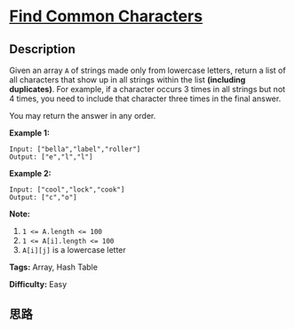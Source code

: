# [Find Common Characters][title]

## Description

Given an array `A` of strings made only from lowercase letters, return a list
of all characters that show up in all strings within the list **(including
duplicates)**.   For example, if a character occurs 3 times in all strings but
not 4 times, you need to include that character three times in the final
answer.

You may return the answer in any order.



**Example 1:**
            Input: ["bella","label","roller"]    Output: ["e","l","l"]    

**Example 2:**
            Input: ["cool","lock","cook"]    Output: ["c","o"]    



**Note:**

  1. `1 <= A.length <= 100`
  2. `1 <= A[i].length <= 100`
  3. `A[i][j]` is a lowercase letter


**Tags:** Array, Hash Table

**Difficulty:** Easy

## 思路

[title]: https://leetcode.com/problems/find-common-characters

